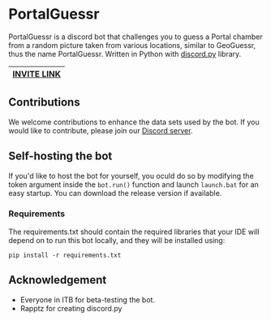 # PortalGuessr

PortalGuessr is a discord bot that challenges you to guess a Portal chamber from a random picture taken from various locations, similar to GeoGuessr, thus the name PortalGuessr. Written in Python with [discord.py](https://github.com/Rapptz/discord.py) library.

| [INVITE LINK](https://discord.com/api/oauth2/authorize?client_id=1117773586522968105&permissions=2147601472&scope=bot%20applications.commands) |
|:---------------------------------------------------------------------------------------------------------------------------------------------:|

## Contributions

We welcome contributions to enhance the data sets used by the bot. If you would like to contribute, please join our [Discord server](https://discord.gg/hHYfnqa6zS).

## Self-hosting the bot

If you'd like to host the bot for yourself, you oculd do so by modifying the token argument inside the `bot.run()` function and launch `launch.bat` for an easy startup. You can download the release version if available.

### Requirements

The requirements.txt should contain the required libraries that your IDE will depend on to run this bot locally, and they will be installed using:

```shell
pip install -r requirements.txt
```

## Acknowledgement

- Everyone in ITB for beta-testing the bot.
- Rapptz for creating discord.py
